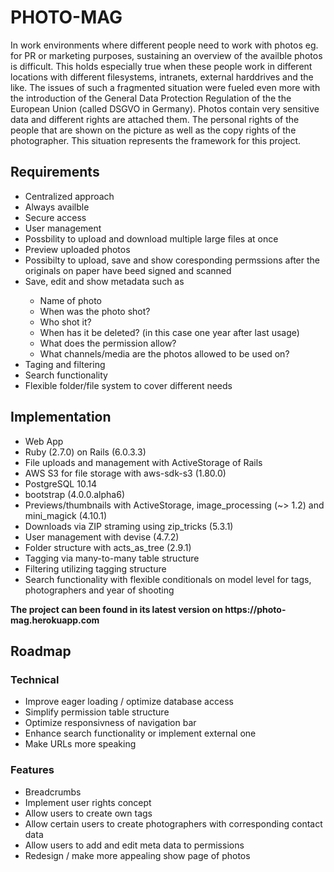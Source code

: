 # PHOTO-MAG
In work environments where different people need to work with photos eg. for PR or marketing purposes, sustaining an overview of the availble photos is difficult. This holds especially true when these people work in different locations with different filesystems, intranets, external harddrives and the like. The issues of such a fragmented situation were fueled even more with the introduction of the General Data Protection Regulation of the the European Union (called DSGVO in Germany). Photos contain very sensitive data and different rights are attached them. The personal rights of the people that are shown on the picture as well as the copy rights of the photographer. This situation represents the framework for this project.

<h2> Requirements </h2>
    <ul>
        <li>Centralized approach </li>
        <li>Always availble </li>
        <li>Secure access </li>
        <li>User management </li>
        <li>Possbility to upload and download multiple large files at once </li>
        <li>Preview uploaded photos </li>
        <li>Possibilty to upload, save and show coresponding permssions after the originals on paper have beed signed and scanned </li>
        <li>Save, edit and show metadata such as </li>
            <ul>
                <li> Name of photo </li>
                <li> When was the photo shot? </li>
                <li> Who shot it? </li>
                <li> When has it be deleted? (in this case one year after last usage) </li>
                <li> What does the permission allow? </li>
                <li> What channels/media are the photos allowed to be used on? </li>
            </ul>
        <li> Taging and filtering </li>
        <li> Search functionality </li>
        <li> Flexible folder/file system to cover different needs </li>
    </ul>

<h2> Implementation </h2>
    <ul>
        <li> Web App </li>
        <li> Ruby (2.7.0) on Rails (6.0.3.3) </li>
        <li> File uploads and management with ActiveStorage of Rails </li>
        <li> AWS S3 for file storage with aws-sdk-s3 (1.80.0) </li>
        <li> PostgreSQL 10.14 </li>
        <li> bootstrap (4.0.0.alpha6) </li>
        <li> Previews/thumbnails with ActiveStorage, image_processing (~> 1.2) and mini_magick (4.10.1) </li>
        <li> Downloads via ZIP straming using zip_tricks (5.3.1) </li>
        <li> User management with devise (4.7.2) </li>
        <li> Folder structure with acts_as_tree (2.9.1) </li>
        <li> Tagging via many-to-many table structure </li>
        <li> Filtering utilizing tagging structure </li>
        <li> Search functionality with flexible conditionals on model level for tags, photographers and year of shooting </li>
    </ul>
    
<p><b>The project can been found in its latest version on https://photo-mag.herokuapp.com </p></b>

<h2> Roadmap </h2>

<h3> Technical </h3>
    <ul>
        <li> Improve eager loading / optimize database access </li>
        <li> Simplify permission table structure </li>
        <li> Optimize responsivness of navigation bar </li>
        <li> Enhance search functionality or implement external one </li>
        <li> Make URLs more speaking </li>
    </ul>


<h3> Features </h3>
    <ul>
        <li> Breadcrumbs  </li>
        <li> Implement user rights concept </li>
        <li> Allow users to create own tags </li>
        <li> Allow certain users to create photographers with corresponding contact data </li>
        <li> Allow users to add and edit meta data to permissions </li>
        <li> Redesign / make more appealing show page of photos  </li>
    </ul>



